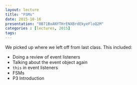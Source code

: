 ```yaml
---
layout: lecture
title: "FSMs"
date: 2015-10-16
presentation: "0B71BxANYTHrENXBrdEkyeFloQ2M"
categories : [lectures, 2015]
tags: 
---
```


We picked up where we left off from last class. This included:
- Doing a review of event listeners
- Talking about the event object again
- `this` in event listeners
- FSMs
- P3 Introduction
